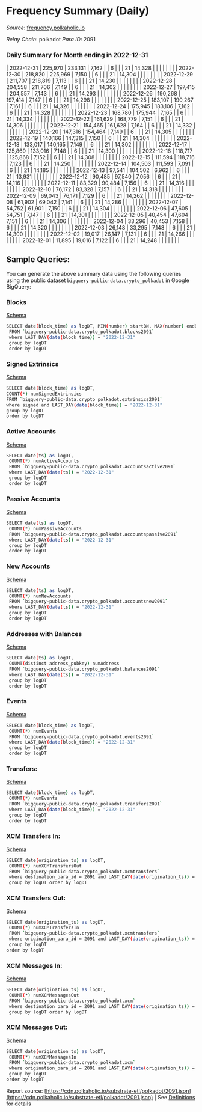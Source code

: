 # Frequency Summary (Daily)

_Source_: [frequency.polkaholic.io](https://frequency.polkaholic.io)

*Relay Chain*: polkadot
*Para ID*: 2091



### Daily Summary for Month ending in 2022-12-31


| 2022-12-31 | 225,970 | 233,131 | 7,162 |  | 6 |  |  | 21 | 14,328 |   |   |   |  |  |  |
| 2022-12-30 | 218,820 | 225,969 | 7,150 |  | 6 |  |  | 21 | 14,304 |   |   |   |  |  |  |
| 2022-12-29 | 211,707 | 218,819 | 7,113 |  | 6 |  |  | 21 | 14,230 |   |   |   |  |  |  |
| 2022-12-28 | 204,558 | 211,706 | 7,149 |  | 6 |  |  | 21 | 14,302 |   |   |   |  |  |  |
| 2022-12-27 | 197,415 | 204,557 | 7,143 |  | 6 |  |  | 21 | 14,293 |   |   |   |  |  |  |
| 2022-12-26 | 190,268 | 197,414 | 7,147 |  | 6 |  |  | 21 | 14,298 |   |   |   |  |  |  |
| 2022-12-25 | 183,107 | 190,267 | 7,161 |  | 6 |  |  | 21 | 14,326 |   |   |   |  |  |  |
| 2022-12-24 | 175,945 | 183,106 | 7,162 |  | 6 |  |  | 21 | 14,328 |   |   |   |  |  |  |
| 2022-12-23 | 168,780 | 175,944 | 7,165 |  | 6 |  |  | 21 | 14,334 |   |   |   |  |  |  |
| 2022-12-22 | 161,629 | 168,779 | 7,151 |  | 6 |  |  | 21 | 14,306 |   |   |   |  |  |  |
| 2022-12-21 | 154,465 | 161,628 | 7,164 |  | 6 |  |  | 21 | 14,332 |   |   |   |  |  |  |
| 2022-12-20 | 147,316 | 154,464 | 7,149 |  | 6 |  |  | 21 | 14,305 |   |   |   |  |  |  |
| 2022-12-19 | 140,166 | 147,315 | 7,150 |  | 6 |  |  | 21 | 14,304 |   |   |   |  |  |  |
| 2022-12-18 | 133,017 | 140,165 | 7,149 |  | 6 |  |  | 21 | 14,302 |   |   |   |  |  |  |
| 2022-12-17 | 125,869 | 133,016 | 7,148 |  | 6 |  |  | 21 | 14,300 |   |   |   |  |  |  |
| 2022-12-16 | 118,717 | 125,868 | 7,152 |  | 6 |  |  | 21 | 14,308 |   |   |   |  |  |  |
| 2022-12-15 | 111,594 | 118,716 | 7,123 |  | 6 |  |  | 21 | 14,250 |   |   |   |  |  |  |
| 2022-12-14 | 104,503 | 111,593 | 7,091 |  | 6 |  |  | 21 | 14,185 |   |   |   |  |  |  |
| 2022-12-13 | 97,541 | 104,502 | 6,962 |  | 6 |  |  | 21 | 13,931 |   |   |   |  |  |  |
| 2022-12-12 | 90,485 | 97,540 | 7,056 |  | 6 |  |  | 21 | 14,116 |   |   |   |  |  |  |
| 2022-12-11 | 83,329 | 90,484 | 7,156 |  | 6 |  |  | 21 | 14,316 |   |   |   |  |  |  |
| 2022-12-10 | 76,172 | 83,328 | 7,157 |  | 6 |  |  | 21 | 14,318 |   |   |   |  |  |  |
| 2022-12-09 | 69,043 | 76,171 | 7,129 |  | 6 |  |  | 21 | 14,262 |   |   |   |  |  |  |
| 2022-12-08 | 61,902 | 69,042 | 7,141 |  | 6 |  |  | 21 | 14,286 |   |   |   |  |  |  |
| 2022-12-07 | 54,752 | 61,901 | 7,150 |  | 6 |  |  | 21 | 14,304 |   |   |   |  |  |  |
| 2022-12-06 | 47,605 | 54,751 | 7,147 |  | 6 |  |  | 21 | 14,301 |   |   |   |  |  |  |
| 2022-12-05 | 40,454 | 47,604 | 7,151 |  | 6 |  |  | 21 | 14,306 |   |   |   |  |  |  |
| 2022-12-04 | 33,296 | 40,453 | 7,158 |  | 6 |  |  | 21 | 14,320 |   |   |   |  |  |  |
| 2022-12-03 | 26,148 | 33,295 | 7,148 |  | 6 |  |  | 21 | 14,300 |   |   |   |  |  |  |
| 2022-12-02 | 19,017 | 26,147 | 7,131 |  | 6 |  |  | 21 | 14,266 |   |   |   |  |  |  |
| 2022-12-01 | 11,895 | 19,016 | 7,122 |  | 6 |  |  | 21 | 14,248 |   |   |   |  |  |  |

## Sample Queries:
You can generate the above summary data using the following queries using the public dataset `bigquery-public-data.crypto_polkadot` in Google BigQuery:


### Blocks 

[Schema](https://github.com/colorfulnotion/substrate-etl/blob/main/schema/blocks.json)

```bash
SELECT date(block_time) as logDT, MIN(number) startBN, MAX(number) endBN, COUNT(*) numBlocks 
 FROM `bigquery-public-data.crypto_polkadot.blocks2091`  
 where LAST_DAY(date(block_time)) = "2022-12-31" 
 group by logDT 
 order by logDT
```

### Signed Extrinsics 

[Schema](https://github.com/colorfulnotion/substrate-etl/blob/main/schema/extrinsics.json)

```bash
SELECT date(block_time) as logDT, 
COUNT(*) numSignedExtrinsics 
FROM `bigquery-public-data.crypto_polkadot.extrinsics2091`  
where signed and LAST_DAY(date(block_time)) = "2022-12-31" 
group by logDT 
order by logDT
```

### Active Accounts 

[Schema](https://github.com/colorfulnotion/substrate-etl/blob/main/schema/accountsactive.json)

```bash
SELECT date(ts) as logDT, 
 COUNT(*) numActiveAccounts 
 FROM `bigquery-public-data.crypto_polkadot.accountsactive2091` 
 where LAST_DAY(date(ts)) = "2022-12-31" 
 group by logDT 
 order by logDT
```

### Passive Accounts 

[Schema](https://github.com/colorfulnotion/substrate-etl/blob/main/schema/accountspassive.json)

```bash
SELECT date(ts) as logDT, 
 COUNT(*) numPassiveAccounts 
 FROM `bigquery-public-data.crypto_polkadot.accountspassive2091` 
 where LAST_DAY(date(ts)) = "2022-12-31" 
 group by logDT 
 order by logDT
```

### New Accounts 

[Schema](https://github.com/colorfulnotion/substrate-etl/blob/main/schema/accountsnew.json)

```bash
SELECT date(ts) as logDT, 
 COUNT(*) numNewAccounts 
 FROM `bigquery-public-data.crypto_polkadot.accountsnew2091` 
 where LAST_DAY(date(ts)) = "2022-12-31" 
 group by logDT
 order by logDT
```

### Addresses with Balances 

[Schema](https://github.com/colorfulnotion/substrate-etl/blob/main/schema/balances.json)

```bash
SELECT date(ts) as logDT,
 COUNT(distinct address_pubkey) numAddress 
 FROM `bigquery-public-data.crypto_polkadot.balances2091` 
 where LAST_DAY(date(ts)) = "2022-12-31" 
 group by logDT 
 order by logDT
```

### Events 

[Schema](https://github.com/colorfulnotion/substrate-etl/blob/main/schema/events.json)

```bash
SELECT date(block_time) as logDT, 
 COUNT(*) numEvents 
 FROM `bigquery-public-data.crypto_polkadot.events2091` 
 where LAST_DAY(date(block_time)) = "2022-12-31" 
 group by logDT 
 order by logDT
```

### Transfers:

[Schema](https://github.com/colorfulnotion/substrate-etl/blob/main/schema/transfers.json)

```bash
SELECT date(block_time) as logDT, 
 COUNT(*) numEvents 
 FROM `bigquery-public-data.crypto_polkadot.transfers2091` 
 where LAST_DAY(date(block_time)) = "2022-12-31" 
 group by logDT 
 order by logDT
```

### XCM Transfers In: 

[Schema](https://github.com/colorfulnotion/substrate-etl/blob/main/schema/xcmtransfers.json)

```bash
SELECT date(origination_ts) as logDT, 
 COUNT(*) numXCMTransfersOut 
 FROM `bigquery-public-data.crypto_polkadot.xcmtransfers` 
 where destination_para_id = 2091 and LAST_DAY(date(origination_ts)) = "2022-12-31" 
 group by logDT order by logDT
```

### XCM Transfers Out: 

[Schema](https://github.com/colorfulnotion/substrate-etl/blob/main/schema/xcmtransfers.json)

```bash
SELECT date(origination_ts) as logDT, 
 COUNT(*) numXCMTransfersIn 
 FROM `bigquery-public-data.crypto_polkadot.xcmtransfers` 
 where origination_para_id = 2091 and LAST_DAY(date(origination_ts)) = "2022-12-31" 
 group by logDT 
order by logDT
```

### XCM Messages In: 

[Schema](https://github.com/colorfulnotion/substrate-etl/blob/main/schema/xcm.json)

```bash
SELECT date(origination_ts) as logDT, 
 COUNT(*) numXCMMessagesOut 
 FROM `bigquery-public-data.crypto_polkadot.xcm` 
 where destination_para_id = 2091 and LAST_DAY(date(origination_ts)) = "2022-12-31" 
 group by logDT order by logDT
```

### XCM Messages Out: 

[Schema](https://github.com/colorfulnotion/substrate-etl/blob/main/schema/xcm.json)

```bash
SELECT date(origination_ts) as logDT, 
 COUNT(*) numXCMMessagesIn 
 FROM `bigquery-public-data.crypto_polkadot.xcm` 
 where origination_para_id = 2091 and LAST_DAY(date(origination_ts)) = "2022-12-31" 
 group by logDT 
order by logDT
```


Report source: [https://cdn.polkaholic.io/substrate-etl/polkadot/2091.json](https://cdn.polkaholic.io/substrate-etl/polkadot/2091.json) | See [Definitions](/DEFINITIONS.md) for details
